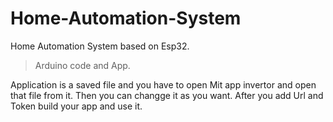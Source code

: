 # Home-Automation-System
Home Automation System based on Esp32.

> Arduino code and App.

  Application is a saved file and you have to open Mit app invertor and open that file from it. Then you can changge it as you want. After you add Url and Token build your app and use it.
